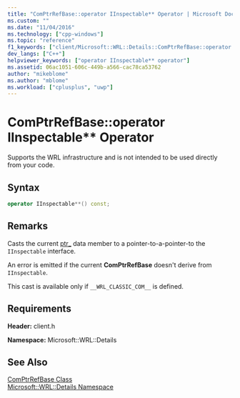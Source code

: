```yaml
---
title: "ComPtrRefBase::operator IInspectable** Operator | Microsoft Docs"
ms.custom: ""
ms.date: "11/04/2016"
ms.technology: ["cpp-windows"]
ms.topic: "reference"
f1_keywords: ["client/Microsoft::WRL::Details::ComPtrRefBase::operator IInspectable**"]
dev_langs: ["C++"]
helpviewer_keywords: ["operator IInspectable** operator"]
ms.assetid: 06ac1051-606c-449b-a566-cac78ca53762
author: "mikeblome"
ms.author: "mblome"
ms.workload: ["cplusplus", "uwp"]
---
```

# ComPtrRefBase::operator IInspectable\*\* Operator

Supports the WRL infrastructure and is not intended to be used directly from your code.

## Syntax

```cpp
operator IInspectable**() const;
```

## Remarks

Casts the current [ptr_](../windows/comptrrefbase-ptr-data-member.md) data member to a pointer-to-a-pointer-to the `IInspectable` interface.

An error is emitted if the current **ComPtrRefBase** doesn't derive from `IInspectable`.

This cast is available only if `__WRL_CLASSIC_COM__` is defined.

## Requirements

**Header:** client.h

**Namespace:** Microsoft::WRL::Details

## See Also
[ComPtrRefBase Class](../windows/comptrrefbase-class.md)   
[Microsoft::WRL::Details Namespace](../windows/microsoft-wrl-details-namespace.md)